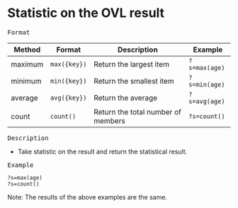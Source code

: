 # Statistic on the OVL result

<kbd>Format</kbd>

| Method  | Format       | Description                        | Example       |
| ------- | ------------ | ---------------------------------- | ------------- |
| maximum | `max({key})` | Return the largest item            | `?s=max(age)` |
| minimum | `min({key})` | Return the smallest item           | `?s=min(age)` |
| average | `avg({key})` | Return the average                 | `?s=avg(age)` |
| count   | `count()`    | Return the total number of members | `?s=count()`  |

<kbd>Description</kbd>

- Take statistic on the result and return the statistical result.

<kbd>Example</kbd>

```
?s=max(age)
?s=count()
```

Note: The results of the above examples are the same. 
